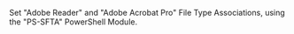 Set "Adobe Reader" and "Adobe Acrobat Pro" File Type Associations, using the "PS-SFTA" PowerShell Module.
